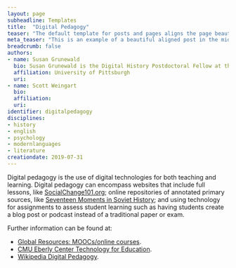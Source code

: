 ```yaml
---
layout: page
subheadline: Templates
title:  "Digital Pedagogy"
teaser: "The default template for posts and pages aligns the page beautifully in the middle. <strong>But</strong> you can customize posts/pages easily via switches in the front matter to <em>get a sidebar</em> and/or to <em>turn off meta-information</em> at the end of the page like categories, tags and dates."
meta_teaser: "This is an example of a beautiful aligned post in the middle. There is no sidebar to distract the reader. The difference to the Page-Template is, that you find meta-information at the bottom of the post."
breadcrumb: false
authors: 
- name: Susan Grunewald
  bio: Susan Grunewald is the Digital History Postdoctoral Fellow at the University of Pittsburgh’s World History Center. She received her PhD from Carnegie Mellon University, where she was a two-time A.W. Mellon Fellow in Digital Humanities. Her research focuses on Soviet history, particularly German prisoners of war in the USSR during and after the Second World War.
  affiliation: University of Pittsburgh
  uri:
- name: Scott Weingart
  bio:
  affiliation:
  uri:
identifier: digitalpedagogy
disciplines: 
- history
- english
- psychology
- modernlanguages
- literature
creationdate: 2019-07-31
---
```


Digital pedagogy is the use of digital technologies for both teaching and learning. Digital pedagogy can encompass websites that include full lessons, like [SocialChange101.org](http://socialchange101.org/); online repositories of annotated primary sources, like [Seventeen Moments in Soviet History](http://soviethistory.msu.edu/); and using technology for assignments to assess student learning such as having students create a blog post or podcast instead of a traditional paper or exam.

Further information can be found at:
-  [Global Resources: MOOCs/online courses]().
-  [CMU Eberly Center Technology for Education](https://www.cmu.edu/teaching/technology/index.html). 
-  [Wikipedia Digital Pedagogy](https://en.wikipedia.org/wiki/Digital_pedagogy). 
